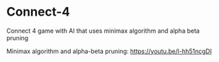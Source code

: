 # Connect-4
Connect 4 game with AI that uses minimax algorithm and alpha beta pruning 

Minimax algorithm and alpha-beta pruning: https://youtu.be/l-hh51ncgDI
